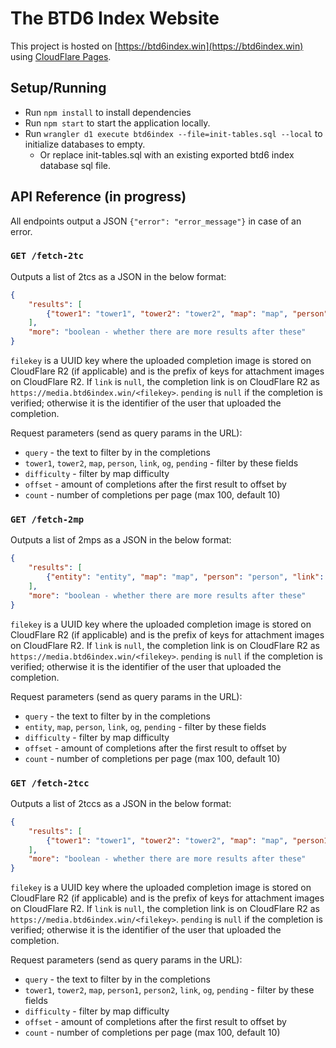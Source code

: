 # The BTD6 Index Website
This project is hosted on [https://btd6index.win](https://btd6index.win) using [CloudFlare Pages](https://developers.cloudflare.com/pages/).
## Setup/Running
- Run `npm install` to install dependencies 
- Run `npm start` to start the application locally.
- Run `wrangler d1 execute btd6index --file=init-tables.sql --local` to initialize databases to empty.
  - Or replace init-tables.sql with an existing exported btd6 index database sql file.
## API Reference (in progress)
All endpoints output a JSON `{"error": "error_message"}` in case of an error.
### `GET /fetch-2tc`
Outputs a list of 2tcs as a JSON in the below format:
```json
{
    "results": [
        {"tower1": "tower1", "tower2": "tower2", "map": "map", "person": "person", "link": "link", "og": "og", "pending": "pending", "filekey": "filekey"}
    ],
    "more": "boolean - whether there are more results after these"
}
```
`filekey` is a UUID key where the uploaded completion image is stored on CloudFlare R2 (if applicable) and is the prefix of keys for attachment images on CloudFlare R2. If `link` is `null`, the completion link is on CloudFlare R2 as `https://media.btd6index.win/<filekey>`. `pending` is `null` if the completion is verified; otherwise it is the identifier of the user that uploaded the completion.

Request parameters (send as query params in the URL):
- `query` - the text to filter by in the completions
- `tower1`, `tower2`, `map`, `person`, `link`, `og`, `pending` - filter by these fields
- `difficulty` - filter by map difficulty
- `offset` - amount of completions after the first result to offset by
- `count` - number of completions per page (max 100, default 10)

### `GET /fetch-2mp`
Outputs a list of 2mps as a JSON in the below format:
```json
{
    "results": [
        {"entity": "entity", "map": "map", "person": "person", "link": "link", "og": "og", "pending": "pending", "filekey": "filekey"}
    ],
    "more": "boolean - whether there are more results after these"
}
```
`filekey` is a UUID key where the uploaded completion image is stored on CloudFlare R2 (if applicable) and is the prefix of keys for attachment images on CloudFlare R2. If `link` is `null`, the completion link is on CloudFlare R2 as `https://media.btd6index.win/<filekey>`. `pending` is `null` if the completion is verified; otherwise it is the identifier of the user that uploaded the completion.

Request parameters (send as query params in the URL):
- `query` - the text to filter by in the completions
- `entity`, `map`, `person`, `link`, `og`, `pending` - filter by these fields
- `difficulty` - filter by map difficulty
- `offset` - amount of completions after the first result to offset by
- `count` - number of completions per page (max 100, default 10)

### `GET /fetch-2tcc`
Outputs a list of 2tccs as a JSON in the below format:
```json
{
    "results": [
        {"tower1": "tower1", "tower2": "tower2", "map": "map", "person1": "person1", "person2": "person2", "link": "link", "og": "og", "pending": "pending", "filekey": "filekey"}
    ],
    "more": "boolean - whether there are more results after these"
}
```
`filekey` is a UUID key where the uploaded completion image is stored on CloudFlare R2 (if applicable) and is the prefix of keys for attachment images on CloudFlare R2. If `link` is `null`, the completion link is on CloudFlare R2 as `https://media.btd6index.win/<filekey>`. `pending` is `null` if the completion is verified; otherwise it is the identifier of the user that uploaded the completion.

Request parameters (send as query params in the URL):
- `query` - the text to filter by in the completions
- `tower1`, `tower2`, `map`, `person1`, `person2`, `link`, `og`, `pending` - filter by these fields
- `difficulty` - filter by map difficulty
- `offset` - amount of completions after the first result to offset by
- `count` - number of completions per page (max 100, default 10)
